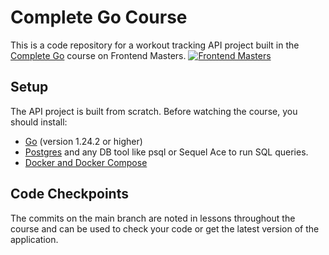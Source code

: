 # Complete Go Course
This is a code repository for a workout tracking API project built in the [Complete Go](https://frontendmasters.com/courses/complete-go) course on Frontend Masters.
[![Frontend Masters](https://static.frontendmasters.com/assets/brand/logos/full.png)](https://frontendmasters.com/courses/complete-go)

## Setup

The API project is built from scratch. Before watching the course, you should install:
- [Go](https://go.dev/doc/install) (version 1.24.2 or higher)
- [Postgres](https://www.postgresql.org/download/) and any DB tool like psql or Sequel Ace to run SQL queries.
- [Docker and Docker Compose](https://www.docker.com/)

## Code Checkpoints

The commits on the main branch are noted in lessons throughout the course and can be used to check your code or get the latest version of the application.

